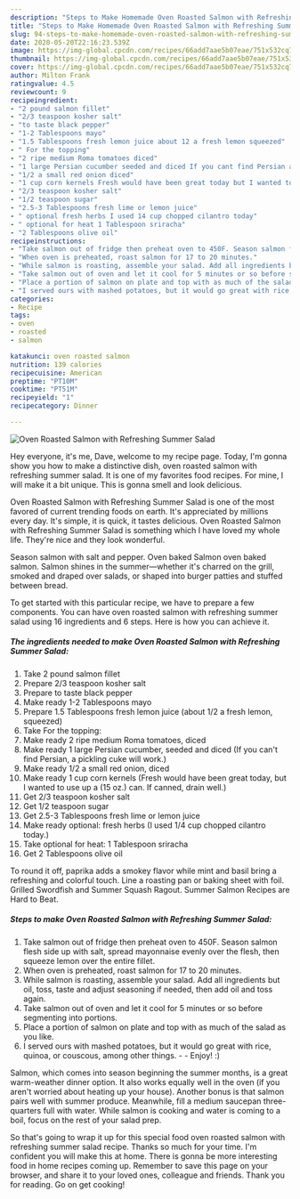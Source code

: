 ```yaml
---
description: "Steps to Make Homemade Oven Roasted Salmon with Refreshing Summer Salad"
title: "Steps to Make Homemade Oven Roasted Salmon with Refreshing Summer Salad"
slug: 94-steps-to-make-homemade-oven-roasted-salmon-with-refreshing-summer-salad
date: 2020-05-20T22:16:23.539Z
image: https://img-global.cpcdn.com/recipes/66add7aae5b07eae/751x532cq70/oven-roasted-salmon-with-refreshing-summer-salad-recipe-main-photo.jpg
thumbnail: https://img-global.cpcdn.com/recipes/66add7aae5b07eae/751x532cq70/oven-roasted-salmon-with-refreshing-summer-salad-recipe-main-photo.jpg
cover: https://img-global.cpcdn.com/recipes/66add7aae5b07eae/751x532cq70/oven-roasted-salmon-with-refreshing-summer-salad-recipe-main-photo.jpg
author: Milton Frank
ratingvalue: 4.5
reviewcount: 9
recipeingredient:
- "2 pound salmon fillet"
- "2/3 teaspoon kosher salt"
- "to taste black pepper"
- "1-2 Tablespoons mayo"
- "1.5 Tablespoons fresh lemon juice about 12 a fresh lemon squeezed"
- " For the topping"
- "2 ripe medium Roma tomatoes diced"
- "1 large Persian cucumber seeded and diced If you cant find Persian a pickling cuke will work"
- "1/2 a small red onion diced"
- "1 cup corn kernels Fresh would have been great today but I wanted to use up a 15 oz can If canned drain well"
- "2/3 teaspoon kosher salt"
- "1/2 teaspoon sugar"
- "2.5-3 Tablespoons fresh lime or lemon juice"
- " optional fresh herbs I used 14 cup chopped cilantro today"
- " optional for heat 1 Tablespoon sriracha"
- "2 Tablespoons olive oil"
recipeinstructions:
- "Take salmon out of fridge then preheat oven to 450F. Season salmon flesh side up with salt, spread mayonnaise evenly over the flesh, then squeeze lemon over the entire fillet."
- "When oven is preheated, roast salmon for 17 to 20 minutes."
- "While salmon is roasting, assemble your salad. Add all ingredients but oil, toss, taste and adjust seasoning if needed, then add oil and toss again."
- "Take salmon out of oven and let it cool for 5 minutes or so before segmenting into portions."
- "Place a portion of salmon on plate and top with as much of the salad as you like."
- "I served ours with mashed potatoes, but it would go great with rice, quinoa, or couscous, among other things.   Enjoy! :)"
categories:
- Recipe
tags:
- oven
- roasted
- salmon

katakunci: oven roasted salmon 
nutrition: 139 calories
recipecuisine: American
preptime: "PT10M"
cooktime: "PT51M"
recipeyield: "1"
recipecategory: Dinner

---
```



![Oven Roasted Salmon with Refreshing Summer Salad](https://img-global.cpcdn.com/recipes/66add7aae5b07eae/751x532cq70/oven-roasted-salmon-with-refreshing-summer-salad-recipe-main-photo.jpg)

Hey everyone, it's me, Dave, welcome to my recipe page. Today, I'm gonna show you how to make a distinctive dish, oven roasted salmon with refreshing summer salad. It is one of my favorites food recipes. For mine, I will make it a bit unique. This is gonna smell and look delicious.

Oven Roasted Salmon with Refreshing Summer Salad is one of the most favored of current trending foods on earth. It's appreciated by millions every day. It's simple, it is quick, it tastes delicious. Oven Roasted Salmon with Refreshing Summer Salad is something which I have loved my whole life. They're nice and they look wonderful.

Season salmon with salt and pepper. Oven baked Salmon oven baked salmon. Salmon shines in the summer—whether it&#39;s charred on the grill, smoked and draped over salads, or shaped into burger patties and stuffed between bread.


To get started with this particular recipe, we have to prepare a few components. You can have oven roasted salmon with refreshing summer salad using 16 ingredients and 6 steps. Here is how you can achieve it.

<!--inarticleads1-->

##### The ingredients needed to make Oven Roasted Salmon with Refreshing Summer Salad:

1. Take 2 pound salmon fillet
1. Prepare 2/3 teaspoon kosher salt
1. Prepare to taste black pepper
1. Make ready 1-2 Tablespoons mayo
1. Prepare 1.5 Tablespoons fresh lemon juice (about 1/2 a fresh lemon, squeezed)
1. Take  For the topping:
1. Make ready 2 ripe medium Roma tomatoes, diced
1. Make ready 1 large Persian cucumber, seeded and diced (If you can&#39;t find Persian, a pickling cuke will work.)
1. Make ready 1/2 a small red onion, diced
1. Make ready 1 cup corn kernels (Fresh would have been great today, but I wanted to use up a (15 oz.) can. If canned, drain well.)
1. Get 2/3 teaspoon kosher salt
1. Get 1/2 teaspoon sugar
1. Get 2.5-3 Tablespoons fresh lime or lemon juice
1. Make ready  optional: fresh herbs (I used 1/4 cup chopped cilantro today.)
1. Take  optional for heat: 1 Tablespoon sriracha
1. Get 2 Tablespoons olive oil


To round it off, paprika adds a smokey flavor while mint and basil bring a refreshing and colorful touch. Line a roasting pan or baking sheet with foil. Grilled Swordfish and Summer Squash Ragout. Summer Salmon Recipes are Hard to Beat. 

<!--inarticleads2-->

##### Steps to make Oven Roasted Salmon with Refreshing Summer Salad:

1. Take salmon out of fridge then preheat oven to 450F. Season salmon flesh side up with salt, spread mayonnaise evenly over the flesh, then squeeze lemon over the entire fillet.
1. When oven is preheated, roast salmon for 17 to 20 minutes.
1. While salmon is roasting, assemble your salad. Add all ingredients but oil, toss, taste and adjust seasoning if needed, then add oil and toss again.
1. Take salmon out of oven and let it cool for 5 minutes or so before segmenting into portions.
1. Place a portion of salmon on plate and top with as much of the salad as you like.
1. I served ours with mashed potatoes, but it would go great with rice, quinoa, or couscous, among other things.  -  - Enjoy! :)


Salmon, which comes into season beginning the summer months, is a great warm-weather dinner option. It also works equally well in the oven (if you aren&#39;t worried about heating up your house). Another bonus is that salmon pairs well with summer produce. Meanwhile, fill a medium saucepan three-quarters full with water. While salmon is cooking and water is coming to a boil, focus on the rest of your salad prep. 

So that's going to wrap it up for this special food oven roasted salmon with refreshing summer salad recipe. Thanks so much for your time. I'm confident you will make this at home. There is gonna be more interesting food in home recipes coming up. Remember to save this page on your browser, and share it to your loved ones, colleague and friends. Thank you for reading. Go on get cooking!
